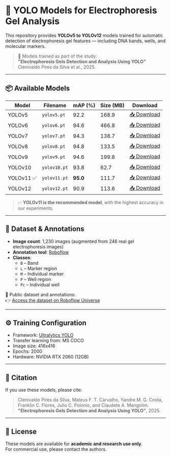 # 🧬 YOLO Models for Electrophoresis Gel Analysis

This repository provides **YOLOv5 to YOLOv12** models trained for automatic detection of electrophoresis gel features — including DNA bands, wells, and molecular markers.

> 🔬 Models trained as part of the study:  
> **"Electrophoresis Gels Detection and Analysis Using YOLO"**  
> Clenivaldo Pires da Silva et al., 2025.

---

## 📦 Available Models

| Model      | Filename      | mAP (%) | Size (MB) | Download |
|------------|----------------|---------|-----------|----------|
| YOLOv5     | `yolov5.pt`     | 92.2    | 168.9     | [📥 Download](https://drive.google.com/uc?id=LINK_YOLOV5&export=download) |
| YOLOv6     | `yolov6.pt`     | 94.6    | 466.8     | [📥 Download](https://drive.google.com/uc?id=LINK_YOLOV6&export=download) |
| YOLOv7     | `yolov7.pt`     | 94.3    | 138.7     | [📥 Download](https://drive.google.com/uc?id=LINK_YOLOV7&export=download) |
| YOLOv8     | `yolov8.pt`     | 94.8    | 133.5     | [📥 Download](https://drive.google.com/uc?id=LINK_YOLOV8&export=download) |
| YOLOv9     | `yolov9.pt`     | 94.6    | 199.8     | [📥 Download](https://drive.google.com/uc?id=LINK_YOLOV9&export=download) |
| YOLOv10    | `yolov10.pt`    | 93.8    | 62.7      | [📥 Download](https://drive.google.com/uc?id=LINK_YOLOV10&export=download) |
| YOLOv11 ✅ | `yolov11.pt`    | **95.0**| 111.7     | [📥 Download](https://drive.google.com/uc?id=LINK_YOLOV11&export=download) |
| YOLOv12    | `yolov12.pt`    | 90.9    | 113.6     | [📥 Download](https://drive.google.com/uc?id=LINK_YOLOV12&export=download) |

> ✅ **YOLOv11 is the recommended model**, with the highest accuracy in our experiments.

---

## 🧾 Dataset & Annotations

- **Image count**: 1,230 images (augmented from 246 real gel electrophoresis images)
- **Annotation tool**: [Roboflow](https://roboflow.com)
- **Classes**:
  - `B` – Band
  - `L` – Marker region
  - `M` – Individual marker
  - `P` – Well region
  - `Pc` – Individual well

📂 Public dataset and annotations:  
👉 [Access the dataset on Roboflow Universe](https://universe.roboflow.com/YOUR_WORKSPACE/YOUR_PROJECT)

---

## ⚙️ Training Configuration

- Framework: [Ultralytics YOLO](https://github.com/ultralytics/ultralytics)
- Transfer learning from: MS COCO
- Image size: 416x416
- Epochs: 2000
- Hardware: NVIDIA RTX 2060 (12GB)

---

## 📜 Citation

If you use these models, please cite:

> Clenivaldo Pires da Silva, Mateus F. T. Carvalho, Yandre M. G. Costa,  
> Franklin C. Flores, Julio C. Polonio, and Claudete A. Mangolim.  
> **"Electrophoresis Gels Detection and Analysis Using YOLO"**, 2025.

---

## 📄 License

These models are available for **academic and research use only**.  
For commercial use, please contact the authors.

